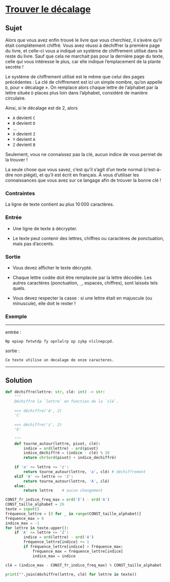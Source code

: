# [Trouver le décalage](http://www.france-ioi.org/algo/task.php?idChapter=556&iOrder=19)

## Sujet

Alors que vous avez enfin trouvé le livre que vous cherchiez, il s’avère qu’il était complétement chiffré. Vous avez réussi à déchiffrer la première page du livre, et celle-ci vous a indiqué un système de chiffrement utilisé dans le reste du livre. Sauf que cela ne marchait pas pour la dernière page du texte, celle qui vous intéresse le plus, car elle indique l’emplacement de la plante secrète !

Le système de chiffrement utilisé est le même que celui des pages précédentes : La clé de chiffrement est ici un simple nombre, qu’on appelle `D`, pour « décalage ». On remplace alors chaque lettre de l’alphabet par la lettre située `D` places plus loin dans l’alphabet, considéré de manière circulaire.

Ainsi, si le décalage est de 2, alors

* `A` devient `C`
* `B` devient `D`
* ...
* `X` devient `Z`
* `Y` devient `A`
* `Z` devient `B`

Seulement, vous ne connaissez pas la clé, aucun indice de vous permet de la trouver !

La seule chose que vous savez, c’est qu’il s’agit d’un texte normal (c’est-à-dire non piégé), et qu’il est écrit en français. À vous d’utiliser les connaissances que vous avez sur ce langage afin de trouver la bonne clé !

### Contraintes

La ligne de texte contient au plus $10\,000$ caractères.

### Entrée

* Une ligne de texte à décrypter.

* Le texte peut contenir des lettres, chiffres ou caractères de ponctuation, mais pas d’accents.

### Sortie

* Vous devez afficher le texte décrypté.

* Chaque lettre codée doit être remplacée par la lettre décodée. Les autres caractères (ponctuation, `_`, espaces, chiffres), sont laissés tels quels.

* Vous devez respecter la casse : si une lettre était en majuscule (ou minuscule), elle doit le rester !

### Exemple

---

entrée :

```
Np epiep fetwtdp fy opnlwlrp op zykp nlclnepcpd.
```

sortie :

```
Ce texte utilise un decalage de onze caracteres.
```

---

## Solution

```python
def déchiffre(lettre: str, clé: int) -> str:
    """
    Déchiffre la `lettre` en fonction de la `clé`.
    
    >>> déchiffre('A', 2)
    'C'
    
    >>> déchiffre('z', 2)
    'b'
    
    """
    def tourne_autour(lettre, pivot, clé):
        indice = ord(lettre) - ord(pivot)
        indice_déchiffré = (indice - clé) % 26
        return chr(ord(pivot) + indice_déchiffré)
    
    if 'a' <= lettre <= 'z':
        return tourne_autour(lettre, 'a', clé) # déchiffrement
    elif 'A' <= lettre <= 'Z':
        return tourne_autour(lettre, 'A', clé) 
    else:
        return lettre    # aucun changement

CONST_fr_indice_freq_max = ord('E') - ord('A')
CONST_taille_alphabet = 26
texte = input()
fréquence_lettre = [0 for _ in range(CONST_taille_alphabet)]
fréquence_max = 0
indice_max = -1
for lettre in texte.upper():
    if 'A' <= lettre <= 'Z':
        indice = ord(lettre) - ord('A')
        fréquence_lettre[indice] += 1
        if fréquence_lettre[indice] > fréquence_max:
            fréquence_max = fréquence_lettre[indice]
            indice_max = indice

clé = (indice_max - CONST_fr_indice_freq_max) % CONST_taille_alphabet

print("".join(déchiffre(lettre, clé) for lettre in texte))
```

